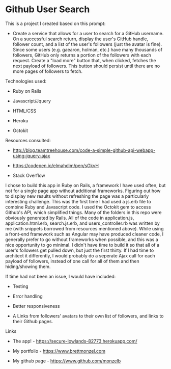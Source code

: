 # Github User Search

This is a project I created based on this prompt: 

* Create a service that allows for a user to search for a GitHub username. On a successful search return, display the user's GitHub handle, follower count, and a list of the user's followers (just the avatar is fine). Since some users (e.g. gaearon, holman, etc.) have many thousands of followers, GitHub only returns a portion of the followers with each request. Create a "load more" button that, when clicked, fetches the next payload of followers. This button should persist until there are no more pages of followers to fetch.

Technologies used:

* Ruby on Rails

* Javascript/Jquery

* HTML/CSS

* Heroku

* Octokit

Resources consulted:

* http://blog.teamtreehouse.com/code-a-simple-github-api-webapp-using-jquery-ajax

* https://codepen.io/elmahdim/pen/sGkvH

* Stack Overflow

I chose to build this app in Ruby on Rails, a framework I have used often, but not for a single page app without additional frameworks. Figuring out how to display new results without refreshing the page was a particularly interesting challenge. This was the first time I had used a js.erb file to combine Ruby and Javascript code. I used the Octokit gem to access Github's API, which simplified things. Many of the folders in this repo were obviously generated by Rails. All of the code in application.js, application.html.erb, search.js.erb, and users_controller.rb was written by me (with snippets borrowed from resources mentioned above).  While using a front-end framework such as Angular may have produced cleaner code, I generally prefer to go without frameworks when possible, and this was a nice opportunity to go minimal. I didn't have time to build it so that all of a user's followers get pulled down, but just the first thirty. If I had time to architect it differently, I would probably do a seperate Ajax call for each payload of followers, instead of one call for all of them and then hiding/showing them. 

If time had not been an issue, I would have included:

* Testing 

* Error handling

* Better responsiveness

* A Links from followers' avatars to their own list of followers, and links to their Github pages.

Links

* The app! - https://secure-lowlands-82773.herokuapp.com/

* My portfolio - https://www.brettmonzel.com

* My github page - https://www.github.com/monzelb

